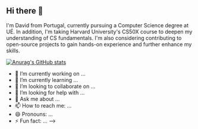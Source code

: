 ## Hi there 👋
I'm David from Portugal, currently pursuing a Computer Science degree at UÉ. In addition, I'm taking Harvard University's CS50X course to deepen my understanding of CS fundamentals. I'm also considering contributing to open-source projects to gain hands-on experience and further enhance my skills.

[![Anurag's GitHub stats](https://github-readme-stats.vercel.app/api?username=anuraghazra)](https://github.com/anuraghazra/github-readme-stats)

- 🔭 I’m currently working on ...
- 🌱 I’m currently learning ...
- 👯 I’m looking to collaborate on ...
- 🤔 I’m looking for help with ...
- 💬 Ask me about ...
- 📫 How to reach me: ...
- 😄 Pronouns: ...
- ⚡ Fun fact: ...
-->
